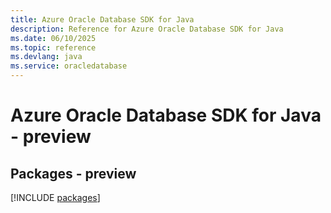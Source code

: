 ```yaml
---
title: Azure Oracle Database SDK for Java
description: Reference for Azure Oracle Database SDK for Java
ms.date: 06/10/2025
ms.topic: reference
ms.devlang: java
ms.service: oracledatabase
---
```

# Azure Oracle Database SDK for Java - preview
## Packages - preview
[!INCLUDE [packages](oracle-database-index.md)]